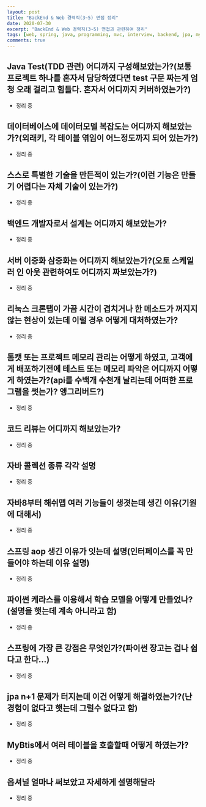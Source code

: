 ```yaml
---
layout: post
title: "BackEnd & Web 경력직(3~5) 면접 정리"
date: 2020-07-30
excerpt: "BackEnd & Web 경력직(3~5) 면접과 관련하여 정리"
tags: [web, spring, java, programming, mvc, interview, backend, jpa, mybatis, collection]
comments: true
---
```


## Java Test(TDD 관련) 어디까지 구성해보았는가?(보통 프로젝트 하나를 혼자서 담당하였다면 test 구문 짜는게 엄청 오래 걸리고 힘들다. 혼자서 어디까지 커버하였는가?)
* 정리 중

## 데이터베이스에 데이터모델 복잡도는 어디까지 해보았는가?(외래키, 각 테이블 엮임이 어느정도까지 되어 있는가?)
* 정리 중

## 스스로 특별한 기술을 만든적이 있는가?(이런 기능은 만들기 어렵다는 자체 기술이 있는가?)
* 정리 중

## 백엔드 개발자로서 설계는 어디까지 해보았는가?
* 정리 중

## 서버 이중화 삼중화는 어디까지 해보았는가?(오토 스케일러 인 아웃 관련하여도 어디까지 짜보았는가?)
* 정리 중

## 리눅스 크론탭이 가끔 시간이 겹치거나 한 메소드가 꺼지지 않는 현상이 있는데 이럴 경우 어떻게 대처하였는가?
* 정리 중

## 톰캣 또는 프로젝트 메모리 관리는 어떻게 하였고, 고객에게 배포하기전에 테스트 또는 메모리 파악은 어디까지 어떻게 하였는가?(api를 수백개 수천개 날리는데 어떠한 프로그램을 썻는가? 앵그리버드?)
* 정리 중

## 코드 리뷰는 어디까지 해보았는가?
* 정리 중

## 자바 콜렉션 종류 각각 설명
* 정리 중

## 자바8부터 해쉬맵 여러 기능들이 생겻는데 생긴 이유(기원에 대해서)
* 정리 중

## 스프링 aop 생긴 이유가 잇는데 설명(인터페이스를 꼭 만들어야 하는데 이유 설명)
* 정리 중

## 파이썬 케라스를 이용해서 학습 모델을 어떻게 만들었나?(설명을 햇는데 계속 아니라고 함)
* 정리 중

## 스프링에 가장 큰 강점은 무엇인가?(파이썬 장고는 겁나 쉽다고 한다...)
* 정리 중

## jpa n+1 문제가 터지는데 이건 어떻게 해결하였는가?(난 경험이 없다고 햇는데 그럴수 없다고 함)
* 정리 중

## MyBtis에서 여러 테이블을 호출할때 어떻게 하였는가?
* 정리 중

## 옵셔널 얼마나 써보았고 자세하게 설명해달라
* 정리 중
